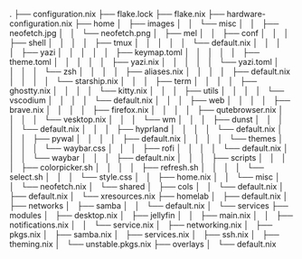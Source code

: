 .
├── configuration.nix
├── flake.lock
├── flake.nix
├── hardware-configuration.nix
├── home
│   ├── images
│   │   └── misc
│   │       ├── neofetch.jpg
│   │       └── neofetch.png
│   ├── mel
│   │   ├── conf
│   │   │   ├── shell
│   │   │   │   ├── tmux
│   │   │   │   │   └── default.nix
│   │   │   │   ├── yazi
│   │   │   │   │   ├── keymap.toml
│   │   │   │   │   ├── theme.toml
│   │   │   │   │   ├── yazi.nix
│   │   │   │   │   └── yazi.toml
│   │   │   │   └── zsh
│   │   │   │       ├── aliases.nix
│   │   │   │       ├── default.nix
│   │   │   │       └── starship.nix
│   │   │   ├── term
│   │   │   │   ├── ghostty.nix
│   │   │   │   └── kitty.nix
│   │   │   ├── utils
│   │   │   │   └── vscodium
│   │   │   │       └── default.nix
│   │   │   ├── web
│   │   │   │   ├── brave.nix
│   │   │   │   ├── firefox.nix
│   │   │   │   ├── qutebrowser.nix
│   │   │   │   └── vesktop.nix
│   │   │   └── wm
│   │   │       ├── dunst
│   │   │       │   └── default.nix
│   │   │       ├── hyprland
│   │   │       │   └── default.nix
│   │   │       ├── pywal
│   │   │       │   ├── default.nix
│   │   │       │   └── themes
│   │   │       │       └── waybar.css
│   │   │       ├── rofi
│   │   │       │   └── default.nix
│   │   │       └── waybar
│   │   │           ├── default.nix
│   │   │           ├── scripts
│   │   │           │   ├── colorpicker.sh
│   │   │           │   ├── refresh.sh
│   │   │           │   └── select.sh
│   │   │           └── style.css
│   │   ├── home.nix
│   │   └── misc
│   │       └── neofetch.nix
│   └── shared
│       ├── cols
│       │   └── default.nix
│       ├── default.nix
│       └── xresources.nix
├── homelab
│   ├── default.nix
│   ├── networks
│   ├── samba
│   │   └── default.nix
│   └── services
├── modules
│   ├── desktop.nix
│   ├── jellyfin
│   │   ├── main.nix
│   │   ├── notifications.nix
│   │   └── service.nix
│   ├── networking.nix
│   ├── pkgs.nix
│   ├── samba.nix
│   ├── services.nix
│   ├── ssh.nix
│   ├── theming.nix
│   └── unstable.pkgs.nix
├── overlays
│   └── default.nix
